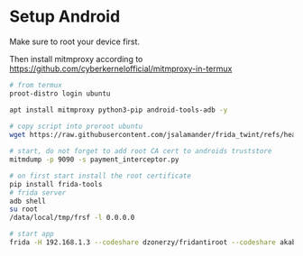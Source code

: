 # Setup Android

Make sure to root your device first.

Then install mitmproxy according to https://github.com/cyberkernelofficial/mitmproxy-in-termux

```bash
# from termux
proot-distro login ubuntu

apt install mitmproxy python3-pip android-tools-adb -y
 
# copy script into proroot ubuntu
wget https://raw.githubusercontent.com/jsalamander/frida_twint/refs/heads/main/payment_interceptor.py

# start, do not forget to add root CA cert to androids truststore
mitmdump -p 9090 -s payment_interceptor.py

# on first start install the root certificate
pip install frida-tools
# frida server
adb shell
su root
/data/local/tmp/frsf -l 0.0.0.0

# start app
frida -H 192.168.1.3 --codeshare dzonerzy/fridantiroot --codeshare akabe1/frida-multiple-unpinning  -U -f ch.postfinance.twint.android
```